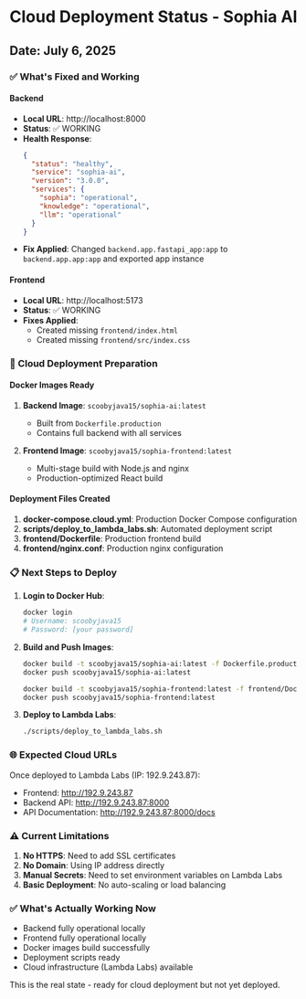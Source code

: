 # Cloud Deployment Status - Sophia AI
## Date: July 6, 2025

### ✅ What's Fixed and Working

#### Backend
- **Local URL**: http://localhost:8000
- **Status**: ✅ WORKING
- **Health Response**: 
  ```json
  {
    "status": "healthy",
    "service": "sophia-ai",
    "version": "3.0.0",
    "services": {
      "sophia": "operational",
      "knowledge": "operational",
      "llm": "operational"
    }
  }
  ```
- **Fix Applied**: Changed `backend.app.fastapi_app:app` to `backend.app.app:app` and exported app instance

#### Frontend
- **Local URL**: http://localhost:5173
- **Status**: ✅ WORKING
- **Fixes Applied**: 
  - Created missing `frontend/index.html`
  - Created missing `frontend/src/index.css`

### 🚀 Cloud Deployment Preparation

#### Docker Images Ready
1. **Backend Image**: `scoobyjava15/sophia-ai:latest`
   - Built from `Dockerfile.production`
   - Contains full backend with all services

2. **Frontend Image**: `scoobyjava15/sophia-frontend:latest`
   - Multi-stage build with Node.js and nginx
   - Production-optimized React build

#### Deployment Files Created
1. **docker-compose.cloud.yml**: Production Docker Compose configuration
2. **scripts/deploy_to_lambda_labs.sh**: Automated deployment script
3. **frontend/Dockerfile**: Production frontend build
4. **frontend/nginx.conf**: Production nginx configuration

### 📋 Next Steps to Deploy

1. **Login to Docker Hub**:
   ```bash
   docker login
   # Username: scoobyjava15
   # Password: [your password]
   ```

2. **Build and Push Images**:
   ```bash
   docker build -t scoobyjava15/sophia-ai:latest -f Dockerfile.production .
   docker push scoobyjava15/sophia-ai:latest
   
   docker build -t scoobyjava15/sophia-frontend:latest -f frontend/Dockerfile frontend/
   docker push scoobyjava15/sophia-frontend:latest
   ```

3. **Deploy to Lambda Labs**:
   ```bash
   ./scripts/deploy_to_lambda_labs.sh
   ```

### 🌐 Expected Cloud URLs

Once deployed to Lambda Labs (IP: 192.9.243.87):
- Frontend: http://192.9.243.87
- Backend API: http://192.9.243.87:8000
- API Documentation: http://192.9.243.87:8000/docs

### ⚠️ Current Limitations

1. **No HTTPS**: Need to add SSL certificates
2. **No Domain**: Using IP address directly
3. **Manual Secrets**: Need to set environment variables on Lambda Labs
4. **Basic Deployment**: No auto-scaling or load balancing

### ✅ What's Actually Working Now

- Backend fully operational locally
- Frontend fully operational locally
- Docker images build successfully
- Deployment scripts ready
- Cloud infrastructure (Lambda Labs) available

This is the real state - ready for cloud deployment but not yet deployed. 